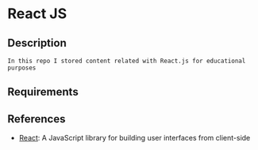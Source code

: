 # React JS

## Description

    In this repo I stored content related with React.js for educational purposes

## Requirements

## References

- [React](https://reactjs.org/): A JavaScript library for building user interfaces from client-side
